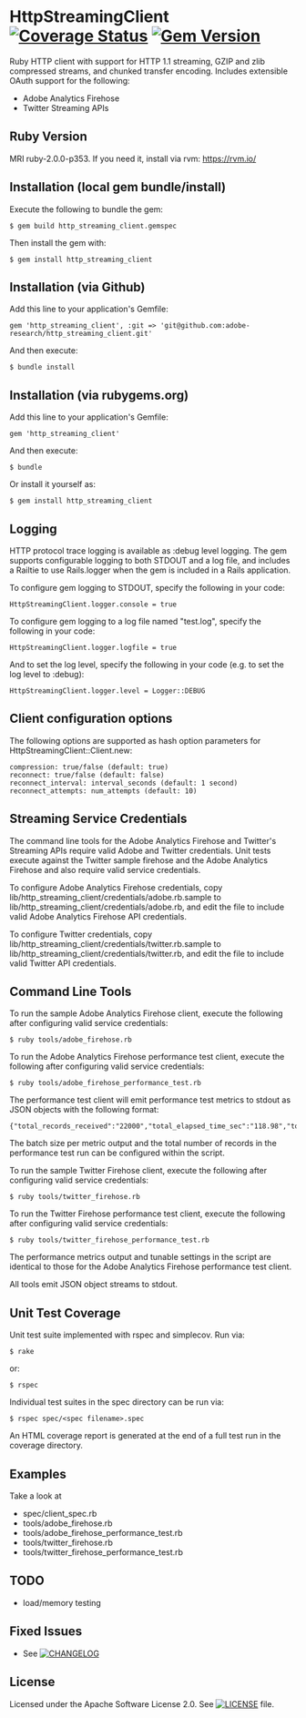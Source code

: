 # HttpStreamingClient [![Coverage Status](https://coveralls.io/repos/adobe-research/http_streaming_client/badge.png)](https://coveralls.io/r/adobe-research/http_streaming_client) [![Gem Version](https://badge.fury.io/rb/http_streaming_client.png)](http://badge.fury.io/rb/http_streaming_client)

Ruby HTTP client with support for HTTP 1.1 streaming, GZIP and zlib compressed streams, and chunked transfer encoding. Includes extensible OAuth support for the following:

* Adobe Analytics Firehose
* Twitter Streaming APIs

## Ruby Version

MRI ruby-2.0.0-p353. If you need it, install via rvm: https://rvm.io/

## Installation (local gem bundle/install)

Execute the following to bundle the gem:

    $ gem build http_streaming_client.gemspec

Then install the gem with:

    $ gem install http_streaming_client

## Installation (via Github)

Add this line to your application's Gemfile:

    gem 'http_streaming_client', :git => 'git@github.com:adobe-research/http_streaming_client.git'

And then execute:

    $ bundle install

## Installation (via rubygems.org)

Add this line to your application's Gemfile:

    gem 'http_streaming_client'

And then execute:

    $ bundle

Or install it yourself as:

    $ gem install http_streaming_client

## Logging

HTTP protocol trace logging is available as :debug level logging. The gem supports configurable logging to both STDOUT and a log file, and includes a Railtie to use Rails.logger when the gem is included in a Rails application.

To configure gem logging to STDOUT, specify the following in your code:

    HttpStreamingClient.logger.console = true

To configure gem logging to a log file named "test.log", specify the following in your code:

    HttpStreamingClient.logger.logfile = true

And to set the log level, specify the following in your code (e.g. to set the log level to :debug):

    HttpStreamingClient.logger.level = Logger::DEBUG

## Client configuration options

The following options are supported as hash option parameters for HttpStreamingClient::Client.new:

    compression: true/false (default: true)
    reconnect: true/false (default: false)
    reconnect_interval: interval_seconds (default: 1 second)
    reconnect_attempts: num_attempts (default: 10)

## Streaming Service Credentials

The command line tools for the Adobe Analytics Firehose and Twitter's Streaming APIs require valid Adobe and Twitter credentials. Unit tests execute against the Twitter sample firehose and the Adobe Analytics Firehose and also require valid service credentials.

To configure Adobe Analytics Firehose credentials, copy lib/http_streaming_client/credentials/adobe.rb.sample to lib/http_streaming_client/credentials/adobe.rb, and edit the file to include valid Adobe Analytics Firehose API credentials.

To configure Twitter credentials, copy lib/http_streaming_client/credentials/twitter.rb.sample to lib/http_streaming_client/credentials/twitter.rb, and edit the file to include valid Twitter API credentials.

## Command Line Tools

To run the sample Adobe Analytics Firehose client, execute the following after configuring valid service credentials:

    $ ruby tools/adobe_firehose.rb

To run the Adobe Analytics Firehose performance test client, execute the following after configuring valid service credentials:

    $ ruby tools/adobe_firehose_performance_test.rb

The performance test client will emit performance test metrics to stdout as JSON objects with the following format:

    {"total_records_received":"22000","total_elapsed_time_sec":"118.98","total_records_per_sec":"184.9","total_kbytes_per_sec":"307.5","interval_records_received":1000,"interval_elapsed_time_sec":"5.0","interval_records_per_sec":"200.15","interval_kbytes_per_sec":"331.89"}

The batch size per metric output and the total number of records in the performance test run can be configured within the script.

To run the sample Twitter Firehose client, execute the following after configuring valid service credentials:

    $ ruby tools/twitter_firehose.rb

To run the Twitter Firehose performance test client, execute the following after configuring valid service credentials:

    $ ruby tools/twitter_firehose_performance_test.rb

The performance metrics output and tunable settings in the script are identical to those for the Adobe Analytics Firehose performance test client.

All tools emit JSON object streams to stdout.

## Unit Test Coverage

Unit test suite implemented with rspec and simplecov. Run via:

    $ rake
or:

    $ rspec

Individual test suites in the spec directory can be run via:

    $ rspec spec/<spec filename>.spec

An HTML coverage report is generated at the end of a full test run in the coverage directory.

## Examples

Take a look at

* spec/client_spec.rb
* tools/adobe_firehose.rb
* tools/adobe_firehose_performance_test.rb
* tools/twitter_firehose.rb
* tools/twitter_firehose_performance_test.rb

## TODO

* load/memory testing

## Fixed Issues

* See [![CHANGELOG](CHANGELOG)](CHANGELOG)

## License

Licensed under the Apache Software License 2.0. See [![LICENSE](LICENSE)](LICENSE) file.
